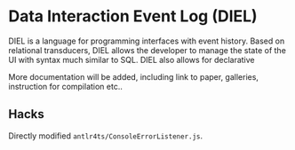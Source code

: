 # Data Interaction Event Log (DIEL)

DIEL is a language for programming interfaces with event history.  Based on relational transducers, DIEL allows the developer to manage the state of the UI with syntax much similar to SQL.  DIEL also allows for declarative

More documentation will be added, including link to paper, galleries, instruction for compilation etc..

## Hacks

Directly modified `antlr4ts/ConsoleErrorListener.js`.